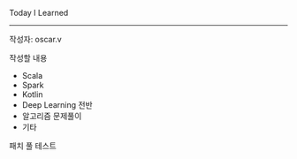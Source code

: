 Today I Learned

--------------------------

작성자: oscar.v

작성할 내용
- Scala
- Spark
- Kotlin
- Deep Learning 전반
- 알고리즘 문제풀이
- 기타

패치 풀 테스트
